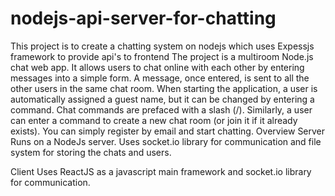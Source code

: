 # nodejs-api-server-for-chatting
This project is to create a chatting system on nodejs which uses Expessjs framework to provide api's to frontend
The project is a multiroom Node.js chat web app. It allows users to chat online with each other by entering messages into a simple form. A message, once entered, is sent to all the other users in the same chat room. When starting the application, a user is automatically assigned a guest name, but it can be changed by entering a command. Chat commands are prefaced with a slash (/). Similarly, a user can enter a command to create a new chat room (or join it if it already exists). You can simply register by email and start chatting.
Overview
Server
Runs on a NodeJs server. Uses socket.io library for communication and file system for storing the chats and users.

Client
Uses ReactJS as a javascript main framework and socket.io library for communication.
